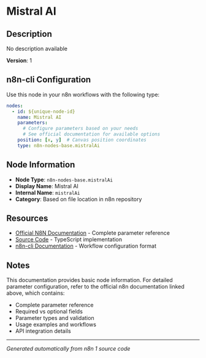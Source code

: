 # Mistral AI

## Description

No description available

**Version**: 1

## n8n-cli Configuration

Use this node in your n8n workflows with the following type:

```yaml
nodes:
  - id: ${unique-node-id}
    name: Mistral AI
    parameters:
      # Configure parameters based on your needs
      # See official documentation for available options
    position: [x, y]  # Canvas position coordinates
    type: n8n-nodes-base.mistralAi
```

## Node Information

- **Node Type**: `n8n-nodes-base.mistralAi`
- **Display Name**: Mistral AI
- **Internal Name**: `mistralAi`
- **Category**: Based on file location in n8n repository

## Resources

- [Official N8N Documentation](https://docs.n8n.io/integrations/builtin/app-nodes/n8n-nodes-base.mistralai/) - Complete parameter reference
- [Source Code](https://github.com/n8n-io/n8n/blob/master/packages/nodes-base/nodes/MistralAI/MistralAi.node.ts) - TypeScript implementation
- [n8n-cli Documentation](https://github.com/edenreich/n8n-cli) - Workflow configuration format

## Notes

This documentation provides basic node information. For detailed parameter configuration, 
refer to the official n8n documentation linked above, which contains:

- Complete parameter reference
- Required vs optional fields
- Parameter types and validation
- Usage examples and workflows
- API integration details

---
*Generated automatically from n8n 1 source code*
